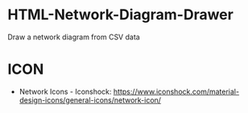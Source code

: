 # HTML-Network-Diagram-Drawer
Draw a network diagram from CSV data

# ICON
- Network Icons - Iconshock: https://www.iconshock.com/material-design-icons/general-icons/network-icon/